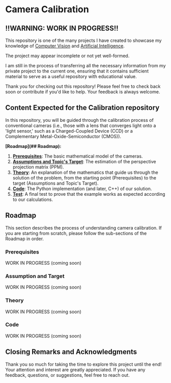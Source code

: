 # Camera Calibration

## **!!WARNING: WORK IN PROGRESS!!**

This repository is one of the many projects I have created to showcase my knowledge of [Computer Vision](https://github.com/Artificial-Intelligence-DMG) and [Artificial Intelligence](https://github.com/Artificial-Intelligence-DMG).

The project may appear incomplete or not yet well-formed.

I am still in the process of transferring all the necessary information from my private project to the current one, ensuring that it contains sufficient material to serve as a useful repository with educational value.

Thank you for checking out this repository! Please feel free to check back soon or contribute if you'd like to help. Your feedback is always welcome.

## Content Expected for the Calibration repository

In this repository, you will be guided through the calibration process of conventional cameras (i.e., those with a lens that converges light onto a 'light sensor,' such as a Charged-Coupled Device (CCD) or a Complementary Metal-Oxide-Semiconductor (CMOS)).

**[Roadmap](## Roadmap):**

1. **[Prerequisites](###Prerequisites)**: The basic mathematical model of the cameras.
2. **[Assumptions and Topic's Target](###Assumption-and-Target)**: The estimation of the perspective projection matrix (PPM).
3. **[Theory](###Theory)**: An explanation of the mathematics that guide us through the solution of the problem, from the starting point (Prerequisites) to the target (Assumptions and Topic's Target).
4. **[Code](###Code)**: The Python implementation (and later, C++) of our solution.
5. **[Test](###Test)**: A final test to prove that the example works as expected according to our calculations.

## Roadmap

This section describes the process of understanding camera calibration. If you are starting from scratch, please follow the sub-sections of the Roadmap in order.

### Prerequisites 

WORK IN PROGRESS (coming soon)

### Assumption and Target 

WORK IN PROGRESS (coming soon)

### Theory

WORK IN PROGRESS (coming soon)

### Code

WORK IN PROGRESS (coming soon)

## Closing Remarks and Acknowledgments

Thank you so much for taking the time to explore this project until the end! Your attention and interest are greatly appreciated. If you have any feedback, questions, or suggestions, feel free to reach out.
